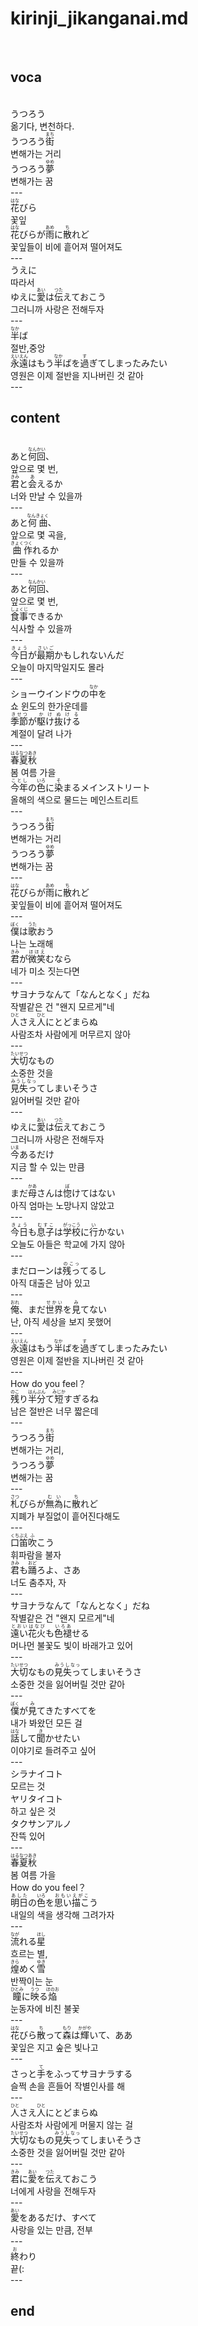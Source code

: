 <h1>kirinji_jikanganai.md</h1><br>
<h2>voca</h2><br>
うつろう<br>
옮기다, 변천하다.<br>
うつろう<ruby>街<rt>まち</rt></ruby><br>
변해가는 거리 <br>
うつろう<ruby>夢<rt>ゆめ</rt></ruby><br>
변해가는 꿈<br>
---<br>
<ruby>花<rt>はな</rt></ruby>びら<br>
꽃잎<br>
<ruby>花<rt>はな</rt></ruby>びらが<ruby>雨<rt>あめ</rt></ruby>に<ruby>散<rt>ち</rt></ruby>れど<br>
꽃잎들이 비에 흩어져 떨어져도<br>
---<br>
うえに<br>
따라서<br>
ゆえに<ruby>愛<rt>あい</rt></ruby>は<ruby>伝<rt>つた</rt></ruby>えておこう<br>
그러니까 사랑은 전해두자<br>
---<br>
<ruby>半<rt>なか</rt></ruby>ば<br>
절반,중앙<br>
<ruby>永遠<rt>えいえん</rt></ruby>はもう<ruby>半<rt>なか</rt></ruby>ばを<ruby>過<rt>す</rt></ruby>ぎてしまったみたい<br>
영원은 이제 절반을 지나버린 것 같아<br>
---<br>
<h2>content</h2><br>
あと<ruby>何回<rt>なんかい</rt></ruby>、<br>
앞으로 몇 번, <br>
<ruby>君<rt>きみ</rt></ruby>と<ruby>会<rt>あ</rt></ruby>えるか<br>
너와 만날 수 있을까<br>
---<br>
あと<ruby>何曲<rt>なんきょく</rt></ruby>、<br>
앞으로 몇 곡을, <br>
<ruby>曲<rt>きょく</rt></ruby><ruby>作<rt>つく</rt></ruby>れるか<br>
만들 수 있을까<br>
---<br>
あと<ruby>何回<rt>なんかい</rt></ruby>、<br>
앞으로 몇 번,<br>
<ruby>食事<rt>しょくじ</rt></ruby>できるか<br>
식사할 수 있을까<br>
---<br>
<ruby>今日<rt>きょう</rt></ruby>が<ruby>最期<rt>さいご</rt></ruby>かもしれないんだ<br>
오늘이 마지막일지도 몰라<br>
---<br>
ショーウインドウの<ruby>中<rt>なか</rt></ruby>を<br>
쇼 윈도의 한가운데를<br>
<ruby>季節<rt>きせつ</rt></ruby>が<ruby>駆け抜ける<rt>かけぬける</rt></ruby><br>
계절이 달려 나가<br>
---<br>
<ruby>春夏<rt>はるなつ</rt></ruby><ruby>秋<rt>あき</rt></ruby><br>
봄 여름 가을<br>
<ruby>今年<rt>ことし</rt></ruby>の<ruby>色<rt>いろ</rt></ruby>に<ruby>染<rt>そ</rt></ruby>まるメインストリート<br>
올해의 색으로 물드는 메인스트리트<br>
---<br>
うつろう<ruby>街<rt>まち</rt></ruby><br>
변해가는 거리 <br>
うつろう<ruby>夢<rt>ゆめ</rt></ruby><br>
변해가는 꿈<br>
---<br>
<ruby>花<rt>はな</rt></ruby>びらが<ruby>雨<rt>あめ</rt></ruby>に<ruby>散<rt>ち</rt></ruby>れど<br>
꽃잎들이 비에 흩어져 떨어져도<br>
---<br>
<ruby>僕<rt>ぼく</rt></ruby>は<ruby>歌<rt>うた</rt></ruby>おう<br>
나는 노래해<br>
<ruby>君<rt>きみ</rt></ruby>が<ruby>微笑<rt>ほほえ</rt></ruby>むなら<br>
네가 미소 짓는다면<br>
---<br>
サヨナラなんて「なんとなく」だね<br>
작별같은 건 "왠지 모르게"네<br>
<ruby>人<rt>ひと</rt></ruby>さえ<ruby>人<rt>ひと</rt></ruby>にとどまらぬ<br>
사람조차 사람에게 머무르지 않아<br>
---<br>
<ruby>大切<rt>たいせつ</rt></ruby>なもの<br>
소중한 것을 <br>
<ruby>見失っ<rt>みうしなっ</rt></ruby>てしまいそうさ<br>
잃어버릴 것만 같아<br>
---<br>
ゆえに<ruby>愛<rt>あい</rt></ruby>は<ruby>伝<rt>つた</rt></ruby>えておこう<br>
그러니까 사랑은 전해두자<br>
<ruby>今<rt>いま</rt></ruby>あるだけ<br>
지금 할 수 있는 만큼<br>
---<br>
まだ<ruby>母<rt>かあ</rt></ruby>さんは<ruby>惚<rt>ぼ</rt></ruby>けてはない<br>
아직 엄마는 노망나지 않았고<br>
---<br>
<ruby>今日<rt>きょう</rt></ruby>も<ruby>息子<rt>むすこ</rt></ruby>は<ruby>学校<rt>がっこう</rt></ruby>に<ruby>行<rt>い</rt></ruby>かない<br>
오늘도 아들은 학교에 가지 않아<br>
---<br>
まだローンは<ruby>残っ<rt>のこっ</rt></ruby>てるし<br>
아직 대출은 남아 있고<br>
---<br>
<ruby>俺<rt>おれ</rt></ruby>、まだ<ruby>世界<rt>せかい</rt></ruby>を<ruby>見<rt>み</rt></ruby>てない<br>
난, 아직 세상을 보지 못했어<br>
---<br>
<ruby>永遠<rt>えいえん</rt></ruby>はもう<ruby>半<rt>なか</rt></ruby>ばを<ruby>過<rt>す</rt></ruby>ぎてしまったみたい<br>
영원은 이제 절반을 지나버린 것 같아<br>
---<br>
How do you feel？<br>
<ruby>残<rt>のこ</rt></ruby>り<ruby>半分<rt>はんぶん</rt></ruby>て<ruby>短<rt>みじか</rt></ruby>すぎるね<br>
남은 절반은 너무 짧은데<br>
---<br>
うつろう<ruby>街<rt>まち</rt></ruby><br>
변해가는 거리, <br>
うつろう<ruby>夢<rt>ゆめ</rt></ruby><br>
변해가는 꿈<br>
---<br>
<ruby>札<rt>さつ</rt></ruby>びらが<ruby>無為<rt>むい</rt></ruby>に<ruby>散<rt>ち</rt></ruby>れど<br>
지폐가 부질없이 흩어진다해도<br>
---<br>
<ruby>口笛<rt>くちぶえ</rt></ruby><ruby>吹<rt>ふ</rt></ruby>こう<br>
휘파람을 불자<br>
<ruby>君<rt>きみ</rt></ruby>も<ruby>踊<rt>おど</rt></ruby>ろよ、さあ<br>
너도 춤추자, 자<br>
---<br>
サヨナラなんて「なんとなく」だね<br>
작별같은 건 "왠지 모르게"네<br>
<ruby>遠い<rt>とおい</rt></ruby><ruby>花火<rt>はなび</rt></ruby>も<ruby>色褪<rt>いろあ</rt></ruby>せる<br>
머나먼 불꽃도 빛이 바래가고 있어<br>
---<br>
<ruby>大切<rt>たいせつ</rt></ruby>なもの<ruby>見失っ<rt>みうしなっ</rt></ruby>てしまいそうさ<br>
소중한 것을 잃어버릴 것만 같아<br>
---<br>
<ruby>僕<rt>ぼく</rt></ruby>が<ruby>見<rt>み</rt></ruby>てきたすべてを<br>
내가 봐왔던 모든 걸 <br>
<ruby>話<rt>はな</rt></ruby>して<ruby>聞<rt>き</rt></ruby>かせたい<br>
이야기로 들려주고 싶어<br>
---<br>
シラナイコト <br>
모르는 것<br>
ヤリタイコト <br>
하고 싶은 것<br>
タクサンアルノ<br>
잔뜩 있어<br>
---<br>
<ruby>春夏<rt>はるなつ</rt></ruby><ruby>秋<rt>あき</rt></ruby><br>
봄 여름 가을<br>
How do you feel？<br>
<ruby>明日<rt>あした</rt></ruby>の<ruby>色<rt>いろ</rt></ruby>を<ruby>思い描こ<rt>おもいえがこ</rt></ruby>う<br>
내일의 색을 생각해 그려가자<br>
---<br>
<ruby>流<rt>なが</rt></ruby>れる<ruby>星<rt>ほし</rt></ruby> <br>
흐르는 별, <br>
<ruby>煌<rt>きら</rt></ruby>めく<ruby>雪<rt>ゆき</rt></ruby><br>
반짝이는 눈<br>
<ruby>瞳<rt>ひとみ</rt></ruby>に<ruby>映<rt>うつ</rt></ruby>る<ruby>焔<rt>ほのお</rt></ruby><br>
눈동자에 비친 불꽃<br>
---<br>
<ruby>花<rt>はな</rt></ruby>びら<ruby>散<rt>ち</rt></ruby>って<ruby>森<rt>もり</rt></ruby>は<ruby>輝<rt>かがや</rt></ruby>いて、ああ<br>
꽃잎은 지고 숲은 빛나고<br>
---<br>
さっと<ruby>手<rt>て</rt></ruby>をふってサヨナラする<br>
슬쩍 손을 흔들어 작별인사를 해<br>
---<br>
<ruby>人<rt>ひと</rt></ruby>さえ<ruby>人<rt>ひと</rt></ruby>にとどまらぬ<br>
사람조차 사람에게 머물지 않는 걸<br>
<ruby>大切<rt>たいせつ</rt></ruby>なもの<ruby>見失っ<rt>みうしなっ</rt></ruby>てしまいそうさ<br>
소중한 것을 잃어버릴 것만 같아<br>
---<br>
<ruby>君<rt>きみ</rt></ruby>に<ruby>愛<rt>あい</rt></ruby>を<ruby>伝<rt>つた</rt></ruby>えておこう<br>
너에게 사랑을 전해두자<br>
---<br>
<ruby>愛<rt>あい</rt></ruby>をあるだけ、すべて<br>
사랑을 있는 만큼, 전부<br>
---<br>
<ruby>終<rt>お</rt></ruby>わり<br>
끝(:<br>
---<br>
<h2>end</h2><br>